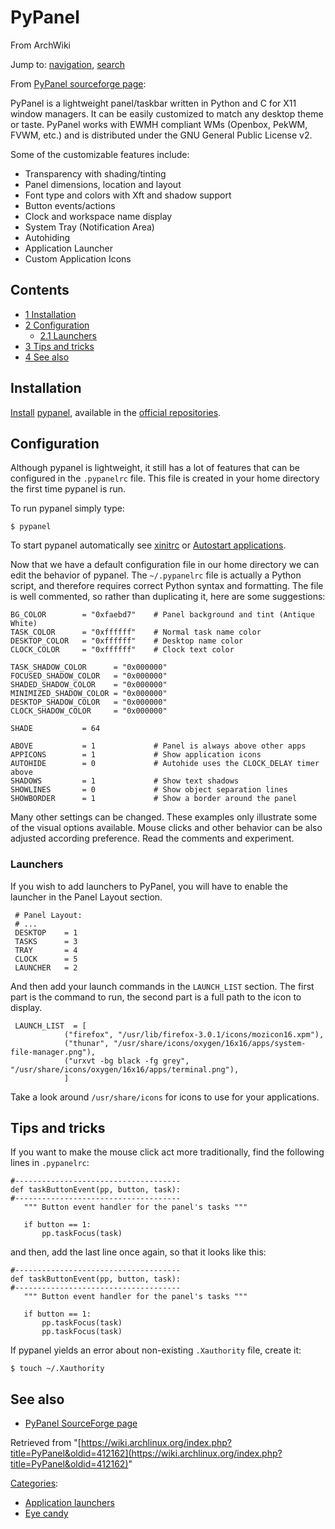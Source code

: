 # PyPanel

From ArchWiki

Jump to: [navigation](#column-one), [search](#searchInput)

From [PyPanel sourceforge page](http://pypanel.sourceforge.net/):

PyPanel is a lightweight panel/taskbar written in Python and C for X11 window managers. It can be easily customized to match any desktop theme or taste. PyPanel works with EWMH compliant WMs (Openbox, PekWM, FVWM, etc.) and is distributed under the GNU General Public License v2\.

Some of the customizable features include:

*   Transparency with shading/tinting
*   Panel dimensions, location and layout
*   Font type and colors with Xft and shadow support
*   Button events/actions
*   Clock and workspace name display
*   System Tray (Notification Area)
*   Autohiding
*   Application Launcher
*   Custom Application Icons

## Contents

*   [1 Installation](#Installation)
*   [2 Configuration](#Configuration)
    *   [2.1 Launchers](#Launchers)
*   [3 Tips and tricks](#Tips_and_tricks)
*   [4 See also](#See_also)

## Installation

[Install](/index.php/Install "Install") [pypanel](https://www.archlinux.org/packages/?name=pypanel), available in the [official repositories](/index.php/Official_repositories "Official repositories").

## Configuration

Although pypanel is lightweight, it still has a lot of features that can be configured in the `.pypanelrc` file. This file is created in your home directory the first time pypanel is run.

To run pypanel simply type:

```
$ pypanel

```

To start pypanel automatically see [xinitrc](/index.php/Xinitrc "Xinitrc") or [Autostart applications](/index.php/Autostart_applications "Autostart applications").

Now that we have a default configuration file in our home directory we can edit the behavior of pypanel. The `~/.pypanelrc` file is actually a Python script, and therefore requires correct Python syntax and formatting. The file is well commented, so rather than duplicating it, here are some suggestions:

```
BG_COLOR        = "0xfaebd7"    # Panel background and tint (Antique White)
TASK_COLOR      = "0xffffff"    # Normal task name color
DESKTOP_COLOR   = "0xffffff"    # Desktop name color
CLOCK_COLOR     = "0xffffff"    # Clock text color

TASK_SHADOW_COLOR      = "0x000000"
FOCUSED_SHADOW_COLOR   = "0x000000"
SHADED_SHADOW_COLOR    = "0x000000"
MINIMIZED_SHADOW_COLOR = "0x000000" 
DESKTOP_SHADOW_COLOR   = "0x000000"
CLOCK_SHADOW_COLOR     = "0x000000"

SHADE           = 64

ABOVE           = 1             # Panel is always above other apps
APPICONS        = 1             # Show application icons
AUTOHIDE        = 0             # Autohide uses the CLOCK_DELAY timer above
SHADOWS         = 1             # Show text shadows
SHOWLINES       = 0             # Show object separation lines
SHOWBORDER      = 1             # Show a border around the panel

```

Many other settings can be changed. These examples only illustrate some of the visual options available. Mouse clicks and other behavior can be also adjusted according preference. Read the comments and experiment.

### Launchers

If you wish to add launchers to PyPanel, you will have to enable the launcher in the Panel Layout section.

```
 # Panel Layout:
 # ...
 DESKTOP    = 1
 TASKS      = 3
 TRAY       = 4
 CLOCK      = 5
 LAUNCHER   = 2

```

And then add your launch commands in the `LAUNCH_LIST` section. The first part is the command to run, the second part is a full path to the icon to display.

```
 LAUNCH_LIST  = [
            ("firefox", "/usr/lib/firefox-3.0.1/icons/mozicon16.xpm"),
            ("thunar", "/usr/share/icons/oxygen/16x16/apps/system-file-manager.png"),
            ("urxvt -bg black -fg grey", "/usr/share/icons/oxygen/16x16/apps/terminal.png"),
            ]

```

Take a look around `/usr/share/icons` for icons to use for your applications.

## Tips and tricks

If you want to make the mouse click act more traditionally, find the following lines in `.pypanelrc`:

```
#-------------------------------------
def taskButtonEvent(pp, button, task):
#-------------------------------------
   """ Button event handler for the panel's tasks """

   if button == 1:
       pp.taskFocus(task)

```

and then, add the last line once again, so that it looks like this:

```
#-------------------------------------
def taskButtonEvent(pp, button, task):
#-------------------------------------
   """ Button event handler for the panel's tasks """

   if button == 1:
       pp.taskFocus(task)
       pp.taskFocus(task)

```

If pypanel yields an error about non-existing `.Xauthority` file, create it:

```
$ touch ~/.Xauthority

```

## See also

*   [PyPanel SourceForge page](http://pypanel.sourceforge.net)

Retrieved from "[https://wiki.archlinux.org/index.php?title=PyPanel&oldid=412162](https://wiki.archlinux.org/index.php?title=PyPanel&oldid=412162)"

[Categories](/index.php/Special:Categories "Special:Categories"):

*   [Application launchers](/index.php/Category:Application_launchers "Category:Application launchers")
*   [Eye candy](/index.php/Category:Eye_candy "Category:Eye candy")